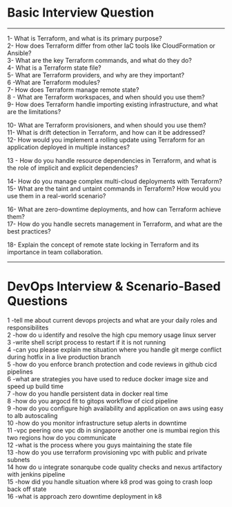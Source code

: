 # Basic Interview Question
*************************************
1- What is Terraform, and what is its primary purpose?<br>
2-  How does Terraform differ from other IaC tools like CloudFormation or Ansible?<br>
3-  What are the key Terraform commands, and what do they do?<br>
4- What is a Terraform state file?<br>
5- What are Terraform providers, and why are they important?<br>
6 -What are Terraform modules?<br>
7- How does Terraform manage remote state?<br>
8 - What are Terraform workspaces, and when should you use them?<br>
9- How does Terraform handle importing existing infrastructure, and what are the limitations?<br>

10- What are Terraform provisioners, and when should you use them?<br>
11- What is drift detection in Terraform, and how can it be addressed?<br>
12- How would you implement a rolling update using Terraform for an application deployed in multiple instances?<br>

13 - How do you handle resource dependencies in Terraform, and what is the role of implicit and explicit dependencies?<br>

14-  How do you manage complex multi-cloud deployments with Terraform?<br>
15-  What are the taint and untaint commands in Terraform? How would you use them in a real-world scenario?<br>

16- What are zero-downtime deployments, and how can Terraform achieve them?<br>
17- How do you handle secrets management in Terraform, and what are the best practices?<br>

18- Explain the concept of remote state locking in Terraform and its importance in team collaboration.<br>

***********************************************************************************************

# DevOps Interview & Scenario-Based Questions 

1 -tell me about current devops projects and what are your daily roles and responsibilites<br>
2 -how do u identify and resolve the high cpu memory usage linux server<br>
3 -write shell script process to restart if it is not running<br>
4 -can you please explain me situation where you handle git merge conflict during hotfix in a live production branch<br>
5 -how do you enforce branch protection and code reviews in github cicd pipelines<br>
6 -what are strategies you have used to reduce docker image size and speed up build time<br>
7 -how do you handle persistent data in docker real time<br>
8 -how do you argocd fit to gitops workflow of cicd pipeline<br>
9 -how do you configure high availability and application on aws using easy to alb autoscaling<br>
10 -how do you monitor infrastructure setup alerts in downtime<br>
11 -vpc peering one vpc db in singapore another one is mumbai region this two regions how do you communicate<br>
12 -what is the process where you guys maintaining the state file<br>
13 -how do you use terraform provisioning vpc with public and private subnets<br>
14 how do u integrate sonarqube code quality checks and nexus artifactory with jenkins pipeline<br>
15 -how did you handle situation where k8 prod was going to crash loop back off state<br>
16 -what is approach zero downtime deployment in k8<br>


  

   

   

   
